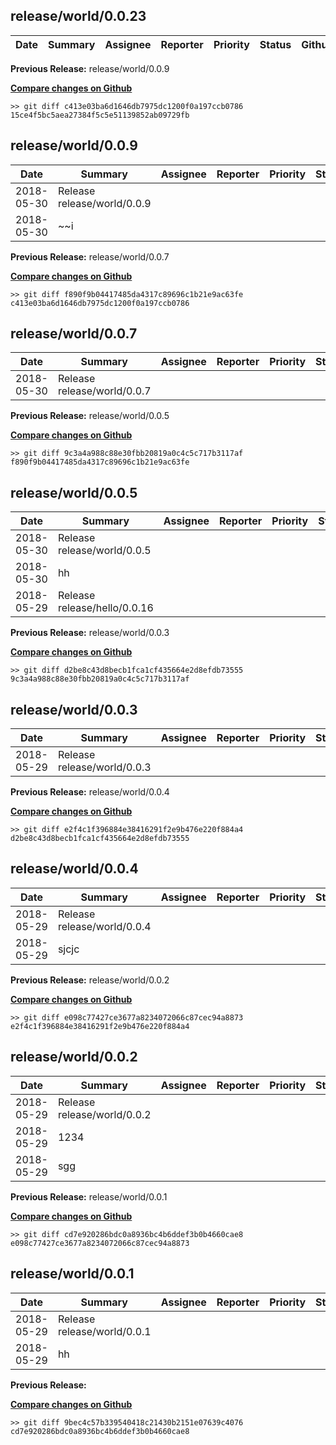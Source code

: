 
## release/world/0.0.23

| Date | Summary | Assignee | Reporter | Priority | Status | Github | JIRA |
|------|---------|----------|----------|----------|--------|--------|------|

__Previous Release:__ release/world/0.0.9

__[Compare changes on Github](https://github.com/steveliu-formlabs/release-notes-generator/compare/c413e03ba6d1646db7975dc1200f0a197ccb0786...15ce4f5bc5aea27384f5c5e51139852ab09729fb)__

```
>> git diff c413e03ba6d1646db7975dc1200f0a197ccb0786 15ce4f5bc5aea27384f5c5e51139852ab09729fb
```


## release/world/0.0.9

| Date | Summary | Assignee | Reporter | Priority | Status | Github | JIRA |
|------|---------|----------|----------|----------|--------|--------|------|
|2018-05-30|Release release/world/0.0.9|||||[](https://github.com/Formlabs/factory-software/pull/)|[](https://formlabs.atlassian.net/browse/)|
|2018-05-30|~~i|||||[](https://github.com/Formlabs/factory-software/pull/)|[](https://formlabs.atlassian.net/browse/)|

__Previous Release:__ release/world/0.0.7

__[Compare changes on Github](https://github.com/steveliu-formlabs/release-notes-generator/compare/f890f9b04417485da4317c89696c1b21e9ac63fe...c413e03ba6d1646db7975dc1200f0a197ccb0786)__

```
>> git diff f890f9b04417485da4317c89696c1b21e9ac63fe c413e03ba6d1646db7975dc1200f0a197ccb0786
```


## release/world/0.0.7

| Date | Summary | Assignee | Reporter | Priority | Status | Github | JIRA |
|------|---------|----------|----------|----------|--------|--------|------|
|2018-05-30|Release release/world/0.0.7|||||[](https://github.com/Formlabs/factory-software/pull/)|[](https://formlabs.atlassian.net/browse/)|

__Previous Release:__ release/world/0.0.5

__[Compare changes on Github](https://github.com/steveliu-formlabs/release-notes-generator/compare/9c3a4a988c88e30fbb20819a0c4c5c717b3117af...f890f9b04417485da4317c89696c1b21e9ac63fe)__

```
>> git diff 9c3a4a988c88e30fbb20819a0c4c5c717b3117af f890f9b04417485da4317c89696c1b21e9ac63fe
```


## release/world/0.0.5

| Date | Summary | Assignee | Reporter | Priority | Status | Github | JIRA |
|------|---------|----------|----------|----------|--------|--------|------|
|2018-05-30|Release release/world/0.0.5|||||[](https://github.com/Formlabs/factory-software/pull/)|[](https://formlabs.atlassian.net/browse/)|
|2018-05-30|hh|||||[](https://github.com/Formlabs/factory-software/pull/)|[](https://formlabs.atlassian.net/browse/)|
|2018-05-29|Release release/hello/0.0.16|||||[](https://github.com/Formlabs/factory-software/pull/)|[](https://formlabs.atlassian.net/browse/)|

__Previous Release:__ release/world/0.0.3

__[Compare changes on Github](https://github.com/steveliu-formlabs/release-notes-generator/compare/d2be8c43d8becb1fca1cf435664e2d8efdb73555...9c3a4a988c88e30fbb20819a0c4c5c717b3117af)__

```
>> git diff d2be8c43d8becb1fca1cf435664e2d8efdb73555 9c3a4a988c88e30fbb20819a0c4c5c717b3117af
```


## release/world/0.0.3

| Date | Summary | Assignee | Reporter | Priority | Status | Github | JIRA |
|------|---------|----------|----------|----------|--------|--------|------|
|2018-05-29|Release release/world/0.0.3|||||[](https://github.com/Formlabs/factory-software/pull/)|[](https://formlabs.atlassian.net/browse/)|

__Previous Release:__ release/world/0.0.4

__[Compare changes on Github](https://github.com/steveliu-formlabs/release-notes-generator/compare/e2f4c1f396884e38416291f2e9b476e220f884a4...d2be8c43d8becb1fca1cf435664e2d8efdb73555)__

```
>> git diff e2f4c1f396884e38416291f2e9b476e220f884a4 d2be8c43d8becb1fca1cf435664e2d8efdb73555
```


## release/world/0.0.4

| Date | Summary | Assignee | Reporter | Priority | Status | Github | JIRA |
|------|---------|----------|----------|----------|--------|--------|------|
|2018-05-29|Release release/world/0.0.4|||||[](https://github.com/Formlabs/factory-software/pull/)|[](https://formlabs.atlassian.net/browse/)|
|2018-05-29|sjcjc|||||[](https://github.com/Formlabs/factory-software/pull/)|[](https://formlabs.atlassian.net/browse/)|

__Previous Release:__ release/world/0.0.2

__[Compare changes on Github](https://github.com/steveliu-formlabs/release-notes-generator/compare/e098c77427ce3677a8234072066c87cec94a8873...e2f4c1f396884e38416291f2e9b476e220f884a4)__

```
>> git diff e098c77427ce3677a8234072066c87cec94a8873 e2f4c1f396884e38416291f2e9b476e220f884a4
```


## release/world/0.0.2

| Date | Summary | Assignee | Reporter | Priority | Status | Github | JIRA |
|------|---------|----------|----------|----------|--------|--------|------|
|2018-05-29|Release release/world/0.0.2|||||[](https://github.com/Formlabs/factory-software/pull/)|[](https://formlabs.atlassian.net/browse/)|
|2018-05-29|1234|||||[](https://github.com/Formlabs/factory-software/pull/)|[](https://formlabs.atlassian.net/browse/)|
|2018-05-29|sgg|||||[](https://github.com/Formlabs/factory-software/pull/)|[](https://formlabs.atlassian.net/browse/)|

__Previous Release:__ release/world/0.0.1

__[Compare changes on Github](https://github.com/steveliu-formlabs/release-notes-generator/compare/cd7e920286bdc0a8936bc4b6ddef3b0b4660cae8...e098c77427ce3677a8234072066c87cec94a8873)__

```
>> git diff cd7e920286bdc0a8936bc4b6ddef3b0b4660cae8 e098c77427ce3677a8234072066c87cec94a8873
```


## release/world/0.0.1

| Date | Summary | Assignee | Reporter | Priority | Status | Github | JIRA |
|------|---------|----------|----------|----------|--------|--------|------|
|2018-05-29|Release release/world/0.0.1|||||[](https://github.com/Formlabs/factory-software/pull/)|[](https://formlabs.atlassian.net/browse/)|
|2018-05-29|hh|||||[](https://github.com/Formlabs/factory-software/pull/)|[](https://formlabs.atlassian.net/browse/)|

__Previous Release:__ 

__[Compare changes on Github](https://github.com/steveliu-formlabs/release-notes-generator/compare/9bec4c57b339540418c21430b2151e07639c4076...cd7e920286bdc0a8936bc4b6ddef3b0b4660cae8)__

```
>> git diff 9bec4c57b339540418c21430b2151e07639c4076 cd7e920286bdc0a8936bc4b6ddef3b0b4660cae8
```

